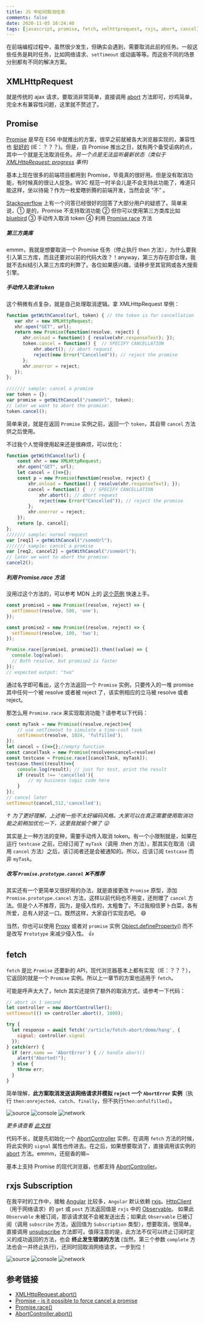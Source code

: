 ```yaml
---
title: JS 中如何取消任务
comments: false
date: 2020-11-05 16:24:40
tags: [javascript, promise, fetch, xmlhttprequest, rxjs, abort, cancel]
---
```


在前端编程过程中，虽然很少发生，但确实会遇到，需要取消此前的任务。一般这些任务是耗时任务，比如网络请求、`setTimeout` 或动画等等。而这些不同的场景分别都有不同的解决方案。

## XMLHttpRequest

就是传统的 ajax 请求，要取消非常简单，直接调用 [abort](https://developer.mozilla.org/en-US/docs/Web/API/XMLHttpRequest/abort) 方法即可，炒鸡简单，完全木有兼容性问题，这里就不赘述了。

## Promise

[Promise](https://developer.mozilla.org/en-US/docs/Web/JavaScript/Reference/Global_Objects/Promise) 是早在 ES6 中就推出的方案，很早之前就被各大浏览器实现的，兼容性也 [挺好的](https://caniuse.com/promises) (IE：？？？)。但是，自 Promise 推出之日，就有两个备受诟病的点，其中一个就是无法取消任务。*另一个点是无法监听最新状态（类似于 [XMLHttpRequest: progress](https://developer.mozilla.org/en-US/docs/Web/API/XMLHttpRequest/progress_event) 事件)*

基本上现在很多的前端项目都用到 Promise，毕竟真的很好用。但是没有取消功能，有时候真的很让人捉急。W3C 规范一时半会儿是不会支持此功能了，难道只能这样，坐以待毙？作为一枚爱瞎折腾的前端开发，当然会说 “不” 。

[Stackoverflow](https://stackoverflow.com/questions/30233302/promise-is-it-possible-to-force-cancel-a-promise) 上有一个问答已经很好的回答了大部分用户的疑惑了。简单来说，① 是的，Promise 不支持取消功能 ② 但你可以使用第三方类库比如 [bluebird](https://github.com/petkaantonov/bluebird) ③ 手动传入取消 token ④ 利用 [Promise.race](https://developer.mozilla.org/en-US/docs/Web/JavaScript/Reference/Global_Objects/Promise/race) 方法

##### 第三方类库

emmm，我就是想要取消一个 Promise 任务（停止执行 then 方法），为什么要我引入第三方库，而且还要对以前的代码大改？！anyway，第三方存在即合理，我就不去纠结引入第三方库的利弊了。各位如果感兴趣，请移步至其官网或各大搜索引擎。

##### 手动传入取消 token

这个稍微有点复杂，就是自己处理取消逻辑。拿 XMLHttpRequest 举例：

``` js
function getWithCancel(url, token) { // the token is for cancellation
   var xhr = new XMLHttpRequest;
   xhr.open("GET", url);
   return new Promise(function(resolve, reject) {
      xhr.onload = function() { resolve(xhr.responseText); });
      token.cancel = function() {  // SPECIFY CANCELLATION
          xhr.abort(); // abort request
          reject(new Error("Cancelled")); // reject the promise
      };
      xhr.onerror = reject;
   });
};
 
/////// sample: cancel a promise 
var token = {};
var promise = getWithCancel("/someUrl", token);
// later we want to abort the promise:
token.cancel();
```

简单来说，就是在返回 `Promise` 实例之前，返回一个 `token`，其自带 `cancel` 方法供之后使用。

不过我个人觉得使用起来还是很麻烦，可以优化：

``` js
function getWithCancel(url) {
    const xhr = new XMLHttpRequest;
    xhr.open("GET", url);
    let cancel = ()=>{};
    const p = new Promise(function(resolve, reject) {
        xhr.onload = function() { resolve(xhr.responseText); });
        cancel = function() {  // SPECIFY CANCELLATION
            xhr.abort(); // abort request
            reject(new Error("Cancelled")); // reject the promise
        };
        xhr.onerror = reject;
    });
    return [p, cancel];
};
/////// sample: normal request
var [req1] = getWithCancel("/someUrl");
/////// sample: cancel a promise 
var [req2, cancel2] = getWithCancel("/someUrl");
// later we want to abort the promise:
cancel2();
```

##### 利用 Promise.race 方法

没用过这个方法的，可以参考 MDN 上的 [这个范例](https://developer.mozilla.org/en-US/docs/Web/JavaScript/Reference/Global_Objects/Promise/race) 快速上手。

```js
const promise1 = new Promise((resolve, reject) => {
  setTimeout(resolve, 500, 'one');
});

const promise2 = new Promise((resolve, reject) => {
  setTimeout(resolve, 100, 'two');
});

Promise.race([promise1, promise2]).then((value) => {
  console.log(value);
  // Both resolve, but promise2 is faster
});
// expected output: "two"
```

通过名字即可看出，这个方法返回一个 `Promise` 实例，只要传入的一堆 promise 其中任何一个被 resolve 或者被 reject 了，该实例相应的立马被 resolve 或者 reject。

那怎么用 `Promise.race` 来实现取消功能？请参考以下代码：

```js
const myTask = new Promise((resolve,reject)=>{
    // use setTimeout to simulate a time-cost task
    setTimeout(resolve, 1024, 'fulfilled');
});
let cancel = ()=>{};//empty function
const cancelTask = new Promise(resolve=>cancel=resolve)
const testcase = Promise.race([cancelTask, myTask]);
testcase.then((result)=>{
    console.log(result); // just for test, print the result
    if (result !== 'cancelled'){
        // my business logic code here
    }
});
// cancel later
setTimeout(cancel,512,'cancelled');
```
*↑ 为了更好理解，上述有一些不太好编码风格。大家可以在真正需要使用取消功能之前稍加优化一下，这里我就偷个懒了 😛*

其实是上一种方法的变种，需要手动传入取消 token。有一个小限制就是，如果在运行 `testcase` 之前，已经订阅了 `myTask`（调用 .then 方法），那其实在取消（调用 `cancel` 方法）之后，该订阅者还是会被通知的。所以，应该订阅 `testcase` 而非 `myTask`。

##### 改写 `Promise.prototype.cancel`  ❌不推荐

其实还有一个更简单又很好用的办法，就是直接更改 `Promise` 原型，添加 `Promise.prototype.cancel` 方法，这样以前代码也不用变，还附赠了 `cancel` 方法。但是个人不推荐，因为，是侵入性的，太粗鲁了。不过我相信萝卜白菜，各有所爱，总有人好这一口。既然这样，大家自行实现去吧。 😄

当然，你也可以使用 [Proxy](https://developer.mozilla.org/en-US/docs/Web/JavaScript/Reference/Global_Objects/Proxy) 或者对 `promise` 实例 [Object.defineProperty()](https://developer.mozilla.org/en-US/docs/Web/JavaScript/Reference/Global_Objects/Object/defineProperty) 而不是改写 `Prototype` 来减少侵入性。 👍

## fetch

`fetch` 是比 `Promise` 还要新的 API，现代浏览器基本上都有实现（IE：？？？），它返回的就是一个 `Promise` 实例。所以上一章节的方案也适用于 `fetch`。

可能是呼声太大了，fetch 其实还提供了额外的取消方式，请参考一下代码：

``` js
// abort in 1 second
let controller = new AbortController();
setTimeout(() => controller.abort(), 1000);

try {
  let response = await fetch('/article/fetch-abort/demo/hang', {
    signal: controller.signal
  });
} catch(err) {
  if (err.name == 'AbortError') { // handle abort()
    alert("Aborted!");
  } else {
    throw err;
  }
}
```

简单理解，**此方案取消发送该网络请求并模拟 `reject` 一个 `AbortError` 实例**（执行 `then:onrejected`、`catch`、`finally`，但不执行`then:onfulfilled`）。

![source](/images/cancelling-tasks-in-JS/F12.source.2.png)
![console](/images/cancelling-tasks-in-JS/F12.console.2.png)
![network](/images/cancelling-tasks-in-JS/F12.network.2.png)

*更多请查看 [此文档](https://javascript.info/fetch-abort)*

代码不长，就是先初始化一个 [AbortController](https://developer.mozilla.org/en-US/docs/Web/API/AbortController) 实例，在调用 `fetch` 方法的时候，将此实例的 `signal` 属性也传进去。在之后，如果想要取消了，直接调用该实例的 [abort](https://developer.mozilla.org/en-US/docs/Web/API/AbortController/abort) 方法。emmm，还挺香的嘛~

基本上支持 Promise 的现代浏览器，也都支持 [AbortController](https://www.caniuse.com/abortcontroller)。

## rxjs Subscription

在我平时的工作中，接触 [Angular](https://angular.cn) 比较多，`Angular` 默认依赖 [rxjs](https://rxjs.dev)。[HttpClient](https://angular.cn/api/common/http/HttpClient)（用于网络请求）的 `get` 或 `post` 方法返回值是 `rxjs` 中的 [Observable](https://rxjs.dev/guide/observable)。 如果此 `Observable` 未被订阅，那该请求就不会被发送出去；如果此 `Observable` 已被订阅（调用 `subscribe` 方法，返回值为 `Subscription` 类型），想要取消，很简单，直接调用 [unsubscribe](http://reactivex.io/rxjs/class/es6/Subscription.js~Subscription.html#instance-method-unsubscribe) 方法即可。值得注意的是，此方法不仅可以终止订阅时定义的成功返回的方法，也会 **终止发生错误的方法** (当然，第三个参数 `complete` 方法也会一并终止执行)，还同时回取消网络请求，一步到位！

![source](/images/cancelling-tasks-in-JS/F12.source.png)
![console](/images/cancelling-tasks-in-JS/F12.console.png)
![network](/images/cancelling-tasks-in-JS/F12.network.png)

## 参考链接

- [XMLHttpRequest.abort()](https://developer.mozilla.org/en-US/docs/Web/API/XMLHttpRequest/abort)
- <i class="fa fa-stack-overflow" aria-hidden="true"></i> [Promise - is it possible to force cancel a promise](https://stackoverflow.com/questions/30233302/promise-is-it-possible-to-force-cancel-a-promise)
- [Promise.race()](https://developer.mozilla.org/en-US/docs/Web/JavaScript/Reference/Global_Objects/Promise/race)
- [AbortController.abort()](https://developer.mozilla.org/en-US/docs/Web/API/AbortController/abort)
